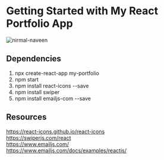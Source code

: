 # Getting Started with My React Portfolio App

![nirmal-naveen](https://user-images.githubusercontent.com/53178630/210151921-03ff369f-3853-4823-b20b-ad7a6bb9db94.gif)

## Dependencies

1. npx create-react-app my-portfolio
2. npm start
3. npm install react-icons --save
4. npm install swiper
5. npm install emailjs-com --save




## Resources 

https://react-icons.github.io/react-icons <br/>
https://swiperjs.com/react <br/>
https://www.emailjs.com/ <br/>
https://www.emailjs.com/docs/examples/reactjs/ <br/>

